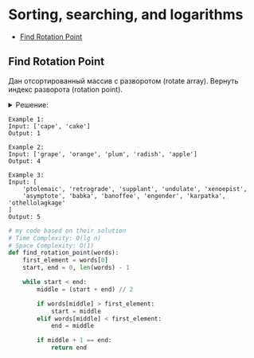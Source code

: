 # Sorting, searching, and logarithms
+ [Find Rotation Point](#find-rotation-point)


## Find Rotation Point
Дан отсортированный массив с разворотом (rotate array).
Вернуть индекс разворота (rotation point).

<details><summary>Решение:</summary><blockquote>

<ol>
 <li>Находим центральный элемент.</li>
 <li>Если центральный элемент больше чем первый элемент, то идем вправо.</li>
 <li>Если центральный элемент меньше чем первый элемент, то идем влево.</li>
 <li>Если остается два элемента в массиве, нам нужно вернуть индекс 2-го элемента.</li>
</ol>

</blockquote></details>

```
Example 1:
Input: ['cape', 'cake']
Output: 1

Example 2:
Input: ['grape', 'orange', 'plum', 'radish', 'apple']
Output: 4

Example 3:
Input: [
    'ptolemaic', 'retrograde', 'supplant', 'undulate', 'xenoepist', 
    'asymptote', 'babka', 'banoffee', 'engender', 'karpatka', 'othellolagkage'
]
Output: 5
```

```python
# my code based on their solution
# Time Complexity: O(lg n)
# Space Complexity: O(1)
def find_rotation_point(words):
    first_element = words[0]
    start, end = 0, len(words) - 1

    while start < end:
        middle = (start + end) // 2

        if words[middle] > first_element:
            start = middle
        elif words[middle] < first_element:
            end = middle

        if middle + 1 == end:
            return end

```
